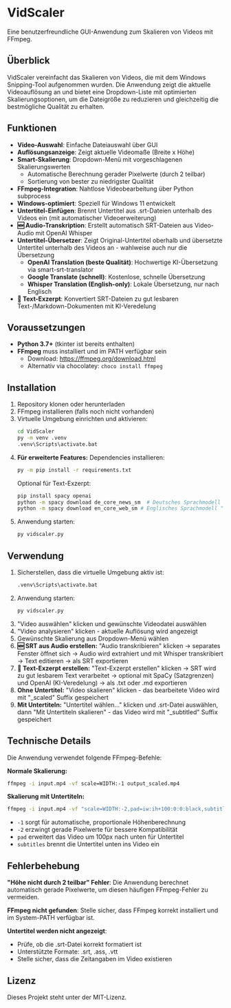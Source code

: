 # VidScaler

Eine benutzerfreundliche GUI-Anwendung zum Skalieren von Videos mit FFmpeg.

## Überblick

VidScaler vereinfacht das Skalieren von Videos, die mit dem Windows Snipping-Tool aufgenommen wurden. Die Anwendung zeigt die aktuelle Videoauflösung an und bietet eine Dropdown-Liste mit optimierten Skalierungsoptionen, um die Dateigröße zu reduzieren und gleichzeitig die bestmögliche Qualität zu erhalten.

## Funktionen

- **Video-Auswahl**: Einfache Dateiauswahl über GUI
- **Auflösungsanzeige**: Zeigt aktuelle Videomaße (Breite x Höhe)
- **Smart-Skalierung**: Dropdown-Menü mit vorgeschlagenen Skalierungswerten
  - Automatische Berechnung gerader Pixelwerte (durch 2 teilbar)
  - Sortierung von bester zu niedrigster Qualität
- **FFmpeg-Integration**: Nahtlose Videobearbeitung über Python subprocess
- **Windows-optimiert**: Speziell für Windows 11 entwickelt
- **Untertitel-Einfügen**: Brennt Untertitel aus .srt-Dateien unterhalb des Videos ein (mit automatischer Videoerweiterung)
- **🆕 Audio-Transkription**: Erstellt automatisch SRT-Dateien aus Video-Audio mit OpenAI Whisper
- **Untertitel-Übersetzer**: Zeigt Original-Untertitel oberhalb und übersetzte Untertitel unterhalb des Videos an - wahlweise auch nur die Übersetzung
  - **OpenAI Translation (beste Qualität)**: Hochwertige KI-Übersetzung via smart-srt-translator 
  - **Google Translate (schnell)**: Kostenlose, schnelle Übersetzung
  - **Whisper Translation (English-only)**: Lokale Übersetzung, nur nach Englisch
- **📄 Text-Exzerpt**: Konvertiert SRT-Dateien zu gut lesbaren Text-/Markdown-Dokumenten mit KI-Veredelung

## Voraussetzungen

- **Python 3.7+** (tkinter ist bereits enthalten)
- **FFmpeg** muss installiert und im PATH verfügbar sein
  - Download: https://ffmpeg.org/download.html
  - Alternativ via chocolatey: `choco install ffmpeg`

## Installation

1. Repository klonen oder herunterladen
2. FFmpeg installieren (falls noch nicht vorhanden)
3. Virtuelle Umgebung einrichten und aktivieren:
   ```bash
   cd VidScaler
   py -m venv .venv
   .venv\Scripts\activate.bat
   ```
4. **Für erweiterte Features:** Dependencies installieren:
   ```bash
   py -m pip install -r requirements.txt
   ```
   Optional für Text-Exzerpt:
   ```bash
   pip install spacy openai
   python -m spacy download de_core_news_sm  # Deutsches Sprachmodell
   python -m spacy download en_core_web_sm # Englisches Sprachmodell "efficiency"
   ```
5. Anwendung starten:
   ```bash
   py vidscaler.py
   ```

## Verwendung

1. Sicherstellen, dass die virtuelle Umgebung aktiv ist:
   ```bash
   .venv\Scripts\activate.bat
   ```
2. Anwendung starten:
   ```bash
   py vidscaler.py
   ```
3. "Video auswählen" klicken und gewünschte Videodatei auswählen
4. "Video analysieren" klicken - aktuelle Auflösung wird angezeigt
5. Gewünschte Skalierung aus Dropdown-Menü wählen
6. **🆕 SRT aus Audio erstellen:** "Audio transkribieren" klicken → separates Fenster öffnet sich → Audio wird extrahiert und mit Whisper transkribiert → Text editieren → als SRT exportieren
7. **📄 Text-Exzerpt erstellen:** "Text-Exzerpt erstellen" klicken → SRT wird zu gut lesbarem Text verarbeitet → optional mit SpaCy (Satzgrenzen) und OpenAI (KI-Veredelung) → als .txt oder .md exportieren
8. **Ohne Untertitel:** "Video skalieren" klicken - das bearbeitete Video wird mit "_scaled" Suffix gespeichert
9. **Mit Untertiteln:** "Untertitel wählen..." klicken und .srt-Datei auswählen, dann "Mit Untertiteln skalieren" - das Video wird mit "_subtitled" Suffix gespeichert

## Technische Details

Die Anwendung verwendet folgende FFmpeg-Befehle:

**Normale Skalierung:**
```bash
ffmpeg -i input.mp4 -vf scale=WIDTH:-1 output_scaled.mp4
```

**Skalierung mit Untertiteln:**
```bash
ffmpeg -i input.mp4 -vf "scale=WIDTH:-2,pad=iw:ih+100:0:0:black,subtitles=subtitles.srt:force_style='Alignment=2,MarginV=20'" output_subtitled.mp4
```

- `-1` sorgt für automatische, proportionale Höhenberechnung
- `-2` erzwingt gerade Pixelwerte für bessere Kompatibilität  
- `pad` erweitert das Video um 100px nach unten für Untertitel
- `subtitles` brennt die Untertitel unten ins Video ein

## Fehlerbehebung

**"Höhe nicht durch 2 teilbar" Fehler**: 
Die Anwendung berechnet automatisch gerade Pixelwerte, um diesen häufigen FFmpeg-Fehler zu vermeiden.

**FFmpeg nicht gefunden**: 
Stelle sicher, dass FFmpeg korrekt installiert und im System-PATH verfügbar ist.

**Untertitel werden nicht angezeigt**:
- Prüfe, ob die .srt-Datei korrekt formatiert ist
- Unterstützte Formate: .srt, .ass, .vtt
- Stelle sicher, dass die Zeitangaben im Video existieren

## Lizenz

Dieses Projekt steht unter der MIT-Lizenz.